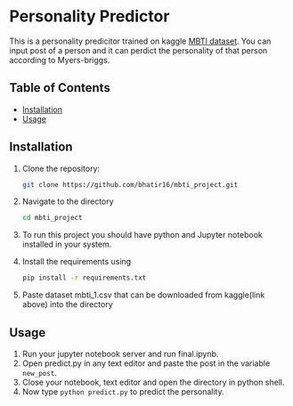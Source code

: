 # Personality Predictor

This is a personality predicitor trained on kaggle [MBTI dataset](https://www.kaggle.com/datasets/datasnaek/mbti-type). You can input post of a person and it can perdict the personality of that person according to Myers-briggs.

## Table of Contents

- [Installation](#installation)
- [Usage](#usage)

## Installation

1. Clone the repository:

   ```bash
   git clone https://github.com/bhatir16/mbti_project.git

2. Navigate to the directory

   ```bash
   cd mbti_project

3. To run this project you should have python and Jupyter notebook installed in your system.

4. Install the requirements using

   ```bash
   pip install -r requirements.txt

5. Paste dataset mbti_1.csv that can be downloaded from kaggle(link above) into the directory

## Usage

1. Run your jupyter notebook server and run final.ipynb.
2. Open predict.py in any text editor and paste the post in the variable `new_post`.
3. Close your notebook, text editor and open the directory in python shell.
4. Now type `python predict.py` to predict the personality.
